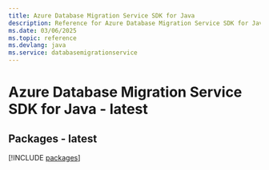 ```yaml
---
title: Azure Database Migration Service SDK for Java
description: Reference for Azure Database Migration Service SDK for Java
ms.date: 03/06/2025
ms.topic: reference
ms.devlang: java
ms.service: databasemigrationservice
---
```

# Azure Database Migration Service SDK for Java - latest
## Packages - latest
[!INCLUDE [packages](database-migration-service-index.md)]